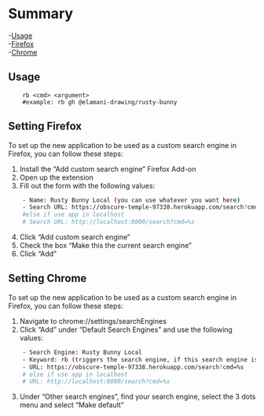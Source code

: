 # Summary
-[Usage](#usage)   
-[Firefox](#setting-firefox)  
-[Chrome](#setting-chrome)

## Usage
```shell
    rb <cmd> <argument>
    #example: rb gh @elamani-drawing/rusty-bunny
``` 
## Setting Firefox
To set up the new application to be used as a custom search engine in Firefox, you can follow these steps:

1. Install the “Add custom search engine” Firefox Add-on
2. Open up the extension
3. Fill out the form with the following values:
```sh
    - Name: Rusty Bunny Local (you can use whatever you want here)
    - Search URL: https://obscure-temple-97338.herokuapp.com/search?cmd=%s 
    #else if use app in localhost
    # Search URL: http://localhost:8000/search?cmd=%s
```
4. Click “Add custom search engine”
5. Check the box “Make this the current search engine”
6. Click “Add”


## Setting Chrome
To set up the new application to be used as a custom search engine in Firefox, you can follow these steps:

1. Navigate to chrome://settings/searchEngines
2. Click “Add” under “Default Search Engines” and use the following values:
```sh
    - Search Engine: Rusty Bunny Local
    - Keyword: rb (triggers the search engine, if this search engine is not the default)
    - URL: https://obscure-temple-97338.herokuapp.com/search?cmd=%s
    # else if use app in localhost
    # URL: http://localhost:8000/search?cmd=%s
```
3. Under “Other search engines”, find your search engine, select the 3 dots menu and select “Make default”